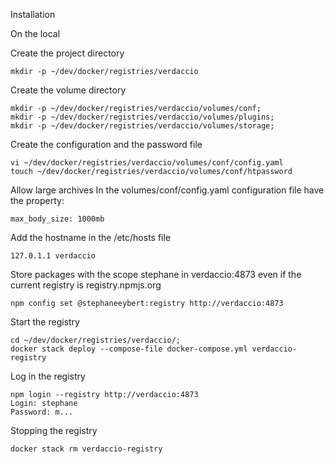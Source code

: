Installation

On the local

Create the project directory
```
mkdir -p ~/dev/docker/registries/verdaccio
```

Create the volume directory
```
mkdir -p ~/dev/docker/registries/verdaccio/volumes/conf;
mkdir -p ~/dev/docker/registries/verdaccio/volumes/plugins;
mkdir -p ~/dev/docker/registries/verdaccio/volumes/storage;
```

Create the configuration and the password file
```
vi ~/dev/docker/registries/verdaccio/volumes/conf/config.yaml
touch ~/dev/docker/registries/verdaccio/volumes/conf/htpassword
```

Allow large archives
In the volumes/conf/config.yaml configuration file have the property:
```
max_body_size: 1000mb
```

Add the hostname in the /etc/hosts file
```
127.0.1.1 verdaccio
```

Store packages with the scope stephane in verdaccio:4873 even if the current registry is registry.npmjs.org
```
npm config set @stephaneeybert:registry http://verdaccio:4873
```

Start the registry
```
cd ~/dev/docker/registries/verdaccio/;
docker stack deploy --compose-file docker-compose.yml verdaccio-registry
```

Log in the registry
```
npm login --registry http://verdaccio:4873
Login: stephane
Password: m...
```

Stopping the registry
```
docker stack rm verdaccio-registry
```


